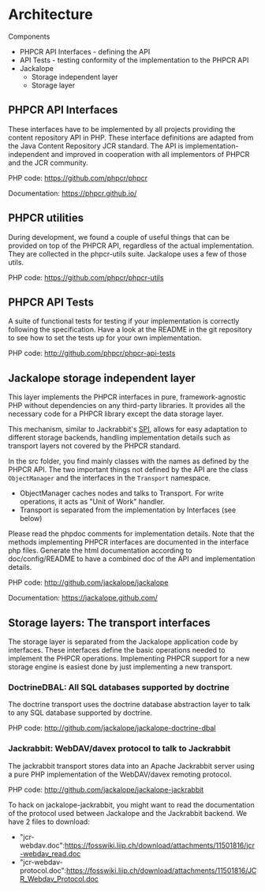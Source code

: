 # Architecture

Components

* PHPCR API Interfaces - defining the API
* API Tests - testing conformity of the implementation to the PHPCR API
* Jackalope
  * Storage independent layer
  * Storage layer


## PHPCR API Interfaces

These interfaces have to be implemented by all projects providing the content
repository API in PHP. These interface definitions are adapted from the Java
Content Repository JCR standard. The API is implementation-independent and
improved in cooperation with all implementors of PHPCR and the JCR community.

PHP code: https://github.com/phpcr/phpcr

Documentation: https://phpcr.github.io/


## PHPCR utilities

During development, we found a couple of useful things that can be provided on
top of the PHPCR API, regardless of the actual implementation. They are
collected in the phpcr-utils suite. Jackalope uses a few of those utils.

PHP code: https://github.com/phpcr/phpcr-utils


## PHPCR API Tests

A suite of functional tests for testing if your implementation is correctly
following the specification. Have a look at the README in the git repository
to see how to set the tests up for your own implementation.

PHP code: http://github.com/phpcr/phpcr-api-tests


## Jackalope storage independent layer

This layer implements the PHPCR interfaces in pure, framework-agnostic PHP
without dependencies on any third-party libraries. It provides all the
necessary code for a PHPCR library except the data storage layer.

This mechanism, similar to Jackrabbit's [SPI](http://jackrabbit.apache.org/jackrabbit-spi.html),
allows for easy adaptation to different storage backends, handling
implementation details such as transport layers not covered by the PHPCR
standard.

In the src folder, you find mainly classes with the names as defined by the
PHPCR API. The two important things not defined by the API are the class
``ObjectManager`` and the interfaces in the ``Transport`` namespace.

* ObjectManager caches nodes and talks to Transport. For write operations, it
   acts as "Unit of Work" handler.
* Transport is separated from the implementation by Interfaces (see below)

Please read the phpdoc comments for implementation details. Note that the
methods implementing PHPCR interfaces are documented in the interface php
files. Generate the html documentation according to doc/config/README to have
a combined doc of the API and implementation details.

PHP code: http://github.com/jackalope/jackalope

Documentation: https://jackalope.github.com/


## Storage layers: The transport interfaces

The storage layer is separated from the Jackalope application code by
interfaces. These interfaces define the basic operations needed to implement
the PHPCR operations. Implementing PHPCR support for a new storage engine is
easiest done by just implementing a new transport.

### DoctrineDBAL: All SQL databases supported by doctrine

The doctrine transport uses the doctrine database abstraction layer to talk to
any SQL database supported by doctrine.

PHP code: http://github.com/jackalope/jackalope-doctrine-dbal


### Jackrabbit: WebDAV/davex protocol to talk to Jackrabbit

The jackrabbit transport stores data into an Apache Jackrabbit server using
a pure PHP implementation of the WebDAV/davex remoting protocol.

PHP code: http://github.com/jackalope/jackalope-jackrabbit

To hack on jackalope-jackrabbit, you might want to read the documentation of
the protocol used between Jackalope and the Jackrabbit backend. We have 2 files
to download:

* "jcr-webdav.doc":https://fosswiki.liip.ch/download/attachments/11501816/jcr-webdav_read.doc
* "jcr-webdav-protocol.doc":https://fosswiki.liip.ch/download/attachments/11501816/JCR_Webdav_Protocol.doc

